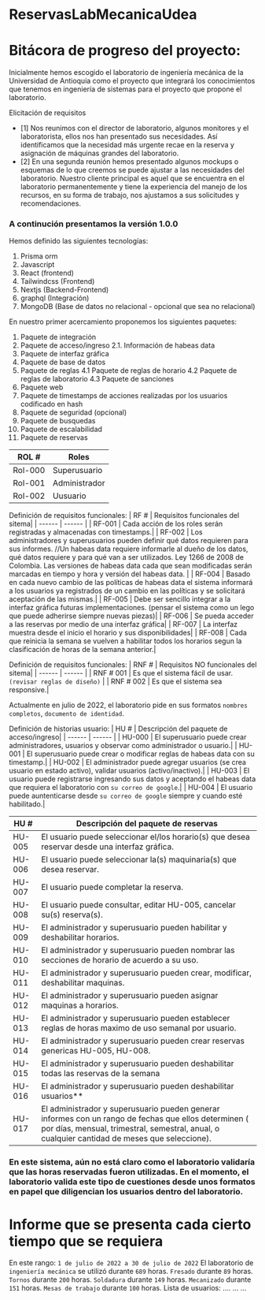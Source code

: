 # ReservasLabMecanicaUdea

# Bitácora de progreso del proyecto:
Inicialmente hemos escogido el laboratorio de ingeniería mecánica de la Universidad de Antioquia como el proyecto que integrará los conocimientos que tenemos en ingeniería de sistemas para el proyecto que propone el laboratorio. 

 Elicitación de requisitos
- [1]  Nos reunimos con el director de laboratorio, algunos monitores y el laboratorista, ellos nos han presentado sus necesidades. Así identificamos que la necesidad más urgente recae en la reserva y asignación de máquinas grandes del laboratorio.
- [2] En una segunda reunión hemos presentado algunos mockups o esquemas de lo que creemos se puede ajustar a las necesidades del laboratorio. Nuestro cliente principal es aquel que se encuentra en el laboratorio permanentemente y tiene la experiencia del manejo de los recursos, en su forma de trabajo, nos ajustamos a sus solicitudes y recomendaciones.

### A continución presentamos la versión 1.0.0

Hemos definido las siguientes tecnologías:
1.  Prisma orm
2.  Javascript
2.  React (frontend)
2.  Tailwindcss (Frontend)
2.  Nextjs (Backend-Frontend)
3.  graphql (Integración)
4.  MongoDB (Base de datos no relacional - opcional que sea no relacional)

  En nuestro primer acercamiento proponemos los siguientes paquetes:
1. Paquete de integración
2. Paquete de acceso/ingreso
    2.1. Información de habeas data
2. Paquete de interfaz gráfica
3. Paquete de base de datos
4. Paquete de reglas
    4.1 Paquete de reglas de horario
    4.2 Paquete de reglas de laboratorio
    4.3 Paquete de sanciones
5. Paquete web
6. Paquete de timestamps de acciones realizadas por los usuarios codificado en hash
7. Paquete de seguridad (opcional) 
8. Paquete de busquedas
9. Paquete de escalabilidad 
10. Paquete de reservas

| ROL # | Roles |
| ------ | ------ |
| Rol-000 | Superusuario |
| Rol-001 | Administrador |
| Rol-002 | Uusuario |

Definición de requisitos funcionales:
| RF # | Requisitos funcionales del sitema|
| ------ | ------ |
| RF-001 | Cada acción de los roles serán registradas y almacenadas con timestamps.|
| RF-002 | Los administradores y superusuarios pueden definir qué datos requieren para sus informes. //Un habeas data requiere informarle al dueño de los datos, qué datos requiere y para qué van a ser utilizados. Ley 1266 de 2008 de Colombia. Las versiones de habeas data cada que sean modificadas serán marcadas en tiempo y hora y versión del habeas data. |
| RF-004 | Basado en cada nuevo cambio de las políticas de habeas data el sistema informará a los usuarios ya registrados de un cambio en las políticas y se solicitará aceptación de las mismas.|
| RF-005 | Debe ser sencillo integrar a la interfaz gráfica futuras implementaciones. (pensar el sistema como un lego que puede adherirse siempre nuevas piezas)|
| RF-006 | Se pueda acceder a las reservas por medio de una interfaz gráfica|
| RF-007 | La interfaz muestra desde el inicio el horario y sus disponibilidades|
| RF-008 | Cada que reinicia la semana se vuelven a habilitar todos los horarios segun la clasificación de horas de la semana anterior.|

Definición de requisitos funcionales:
| RNF # | Requisitos NO funcionales del sitema|
| ------ | ------ |
| RNF # 001 | Es que el sistema fácil de usar. `(revisar reglas de diseño)` |
| RNF # 002 | Es que el sistema sea responsive.|

Actualmente en julio de 2022, el laboratorio pide en sus formatos `nombres completos`, `documento de identidad`.

Definición de historias usuario:
| HU # | Descripción del paquete de acceso/ingreso|
| ------ | ------ |
| HU-000 | El superusuario puede crear administradores, usuarios y observar como administrador o usuario.|
| HU-001 | El superusuario  puede crear o modificar reglas de habeas data con su timestamp.|
| HU-002 | El administrador puede agregar usuarios (se crea usuario en estado activo), validar usuarios (activo/inactivo).|
| HU-003 | El usuario puede registrarse ingresando sus datos y aceptando el habeas data que requiera el laboratorio con `su correo de google`.|
| HU-004 | El usuario puede auntenticarse desde `su correo de google` siempre y cuando esté habilitado.|

| HU # | Descripción del paquete de reservas|
| ------ | ------ |
| HU-005 | El usuario puede seleccionar el/los horario(s) que desea reservar desde una interfaz gráfica.|
| HU-006 | El usuario puede seleccionar la(s) maquinaria(s) que desea reservar.|
| HU-007 | El usuario puede completar la reserva.|
| HU-008 | El usuario puede consultar, editar HU-005, cancelar su(s) reserva(s).|
| HU-009 | El administrador y superusuario pueden habilitar y deshabilitar horarios.|
| HU-010 | El administrador y superusuario pueden nombrar las secciones de horario de acuerdo a su uso.|
| HU-011 | El administrador y superusuario pueden crear, modificar, deshabilitar maquinas.|
| HU-012 | El administrador y superusuario pueden asignar maquinas a horarios.|
| HU-013 | El administrador y superusuario pueden establecer reglas de horas maximo de uso semanal por usuario.|
| HU-014 | El administrador y superusuario pueden crear reservas genericas HU-005, HU-008.|
| HU-015 | El administrador y superusuario pueden deshabilitar todas las reservas de la semana|
| HU-016 | El administrador y superusuario pueden deshabilitar usuarios**|
| HU-017 | El administrador y superusuario pueden generar informes con un rango de fechas que ellos determinen ( por días, mensual, trimestral, semestral, anual, o cualquier cantidad de meses que seleccione).|

### En este sistema, aún no está claro como el laboratorio validaría que las horas reservadas fueron utilizadas. En el momento, el laboratorio valida este tipo de cuestiones desde unos formatos en papel que diligencian los usuarios dentro del laboratorio.

# Informe que se presenta cada cierto tiempo que se requiera

En este rango: `1 de julio de 2022 a 30 de julio de 2022`
El laboratorio de `ingeniería mecánica` se utilizó durante `689` horas.
`Fresado` durante `89` horas.
`Tornos` durante `200` horas.
`Soldadura` durante `149` horas.
`Mecanizado` durante `151` horas.
`Mesas de trabajo` durante `100` horas.
Lista de usuarios:
....
...
...
